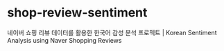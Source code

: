 # shop-review-sentiment
네이버 쇼핑 리뷰 데이터를 활용한 한국어 감성 분석 프로젝트 | Korean Sentiment Analysis using Naver Shopping Reviews
